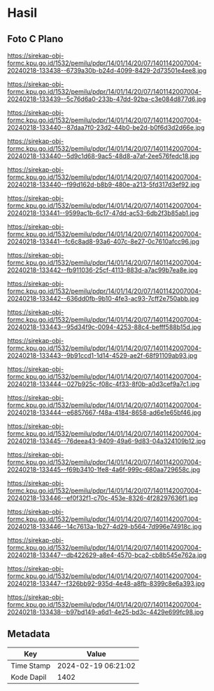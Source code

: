 # Hasil

## Foto C Plano

https://sirekap-obj-formc.kpu.go.id/1532/pemilu/pdpr/14/01/14/20/07/1401142007004-20240218-133438--6739a30b-b24d-4099-8429-2d73501e4ee8.jpg

https://sirekap-obj-formc.kpu.go.id/1532/pemilu/pdpr/14/01/14/20/07/1401142007004-20240218-133439--5c76d6a0-233b-47dd-92ba-c3e084d877d6.jpg

https://sirekap-obj-formc.kpu.go.id/1532/pemilu/pdpr/14/01/14/20/07/1401142007004-20240218-133440--87daa7f0-23d2-44b0-be2d-b0f6d3d2d66e.jpg

https://sirekap-obj-formc.kpu.go.id/1532/pemilu/pdpr/14/01/14/20/07/1401142007004-20240218-133440--5d9c1d68-9ac5-48d8-a7af-2ee576fedc18.jpg

https://sirekap-obj-formc.kpu.go.id/1532/pemilu/pdpr/14/01/14/20/07/1401142007004-20240218-133440--f99d162d-b8b9-480e-a213-5fd317d3ef92.jpg

https://sirekap-obj-formc.kpu.go.id/1532/pemilu/pdpr/14/01/14/20/07/1401142007004-20240218-133441--9599ac1b-6c17-47dd-ac53-6db2f3b85ab1.jpg

https://sirekap-obj-formc.kpu.go.id/1532/pemilu/pdpr/14/01/14/20/07/1401142007004-20240218-133441--fc6c8ad8-93a6-407c-8e27-0c7610afcc96.jpg

https://sirekap-obj-formc.kpu.go.id/1532/pemilu/pdpr/14/01/14/20/07/1401142007004-20240218-133442--fb911036-25cf-4113-883d-a7ac99b7ea8e.jpg

https://sirekap-obj-formc.kpu.go.id/1532/pemilu/pdpr/14/01/14/20/07/1401142007004-20240218-133442--636dd0fb-9b10-4fe3-ac93-7cff2e750abb.jpg

https://sirekap-obj-formc.kpu.go.id/1532/pemilu/pdpr/14/01/14/20/07/1401142007004-20240218-133443--95d34f9c-0094-4253-88c4-befff588b15d.jpg

https://sirekap-obj-formc.kpu.go.id/1532/pemilu/pdpr/14/01/14/20/07/1401142007004-20240218-133443--9b91ccd1-1d14-4529-ae2f-68f91109ab93.jpg

https://sirekap-obj-formc.kpu.go.id/1532/pemilu/pdpr/14/01/14/20/07/1401142007004-20240218-133444--027b925c-f08c-4f33-8f0b-a0d3cef9a7c1.jpg

https://sirekap-obj-formc.kpu.go.id/1532/pemilu/pdpr/14/01/14/20/07/1401142007004-20240218-133444--e6857667-f48a-4184-8658-ad6e1e65bf46.jpg

https://sirekap-obj-formc.kpu.go.id/1532/pemilu/pdpr/14/01/14/20/07/1401142007004-20240218-133445--76deea43-9409-49a6-9d83-04a324109b12.jpg

https://sirekap-obj-formc.kpu.go.id/1532/pemilu/pdpr/14/01/14/20/07/1401142007004-20240218-133445--f69b3410-1fe8-4a6f-999c-680aa729658c.jpg

https://sirekap-obj-formc.kpu.go.id/1532/pemilu/pdpr/14/01/14/20/07/1401142007004-20240218-133446--ef0f32f1-c70c-453e-8326-4f28297636f1.jpg

https://sirekap-obj-formc.kpu.go.id/1532/pemilu/pdpr/14/01/14/20/07/1401142007004-20240218-133446--14c7613a-1b27-4d29-b564-7d996e74918c.jpg

https://sirekap-obj-formc.kpu.go.id/1532/pemilu/pdpr/14/01/14/20/07/1401142007004-20240218-133447--db422629-a8e4-4570-bca2-cb8b545e762a.jpg

https://sirekap-obj-formc.kpu.go.id/1532/pemilu/pdpr/14/01/14/20/07/1401142007004-20240218-133447--f326bb92-935d-4e48-a8fb-8399c8e6a393.jpg

https://sirekap-obj-formc.kpu.go.id/1532/pemilu/pdpr/14/01/14/20/07/1401142007004-20240218-133438--b97bd149-a6d1-4e25-bd3c-4429e699fc98.jpg


## Metadata

| Key        | Value               |
| ---------- | ------------------- |
| Time Stamp | 2024-02-19 06:21:02 |
| Kode Dapil | 1402                |



